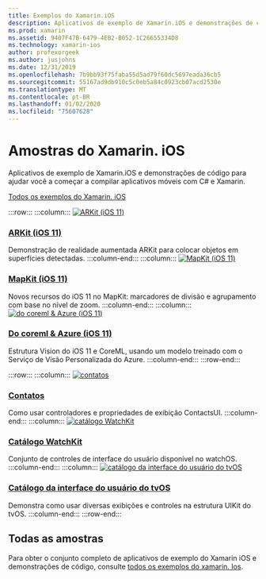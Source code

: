 ```yaml
---
title: Exemplos do Xamarin.iOS
description: Aplicativos de exemplo de Xamarin.iOS e demonstrações de código para ajudar você a começar a compilar aplicativos móveis com C# e Xamarin.
ms.prod: xamarin
ms.assetid: 9407F47B-6479-4EB2-B052-1C26655334D8
ms.technology: xamarin-ios
author: profexorgeek
ms.author: jusjohns
ms.date: 12/31/2019
ms.openlocfilehash: 7b9bb93f75faba55d5ad79f60dc5697eada36cb5
ms.sourcegitcommit: 55167ad9db910c5c0eb5a84c0923cb07acd2530e
ms.translationtype: MT
ms.contentlocale: pt-BR
ms.lasthandoff: 01/02/2020
ms.locfileid: "75607628"
---
```

# <a name="xamarinios-samples"></a>Amostras do Xamarin. iOS

Aplicativos de exemplo de Xamarin.iOS e demonstrações de código para ajudar você a começar a compilar aplicativos móveis com C# e Xamarin.

[Todos os exemplos do Xamarin. iOS](https://docs.microsoft.com/samples/browse/?products=xamarin&term=Xamarin.iOS)

:::row:::
      :::column:::
[![ARKit (iOS 11)](images/arkit.png)](https://docs.microsoft.com/samples/xamarin/ios-samples/ios11-arkitplacingobjects/)

### <a name="arkit-ios-11httpsdocsmicrosoftcomsamplesxamarinios-samplesios11-arkitplacingobjects"></a>[ARKit (iOS 11)](https://docs.microsoft.com/samples/xamarin/ios-samples/ios11-arkitplacingobjects/)

Demonstração de realidade aumentada ARKit para colocar objetos em superfícies detectadas.
    :::column-end:::
    :::column:::
[![MapKit (iOS 11)](images/mapkit.png)](https://docs.microsoft.com/samples/xamarin/ios-samples/ios11-mapkitsample/)

### <a name="mapkit-ios-11httpsdocsmicrosoftcomsamplesxamarinios-samplesios11-mapkitsample"></a>[MapKit (iOS 11)](https://docs.microsoft.com/samples/xamarin/ios-samples/ios11-mapkitsample/)

Novos recursos do iOS 11 no MapKit: marcadores de divisão e agrupamento com base no nível de zoom.
    :::column-end:::
    :::column:::
[![do coreml & Azure (iOS 11)](images/coremlazure.png)](https://docs.microsoft.com/samples/xamarin/ios-samples/ios11-coremlazuremodel/)

### <a name="coreml--azure-ios-11httpsdocsmicrosoftcomsamplesxamarinios-samplesios11-coremlazuremodel"></a>[Do coreml & Azure (iOS 11)](https://docs.microsoft.com/samples/xamarin/ios-samples/ios11-coremlazuremodel/)

Estrutura Vision do iOS 11 e CoreML, usando um modelo treinado com o Serviço de Visão Personalizada do Azure.
    :::column-end:::
:::row-end:::

:::row:::
    :::column:::
[![contatos](images/contacts.png)](https://docs.microsoft.com/samples/xamarin/ios-samples/contacts)

### <a name="contactshttpsdocsmicrosoftcomsamplesxamarinios-samplescontacts"></a>[Contatos](https://docs.microsoft.com/samples/xamarin/ios-samples/contacts)

Como usar controladores e propriedades de exibição ContactsUI.
    :::column-end:::
    :::column:::
[![catálogo WatchKit](images/watchos.png)](https://docs.microsoft.com/samples/xamarin/ios-samples/watchos-watchkitcatalog/)

### <a name="watchkit-cataloghttpsdocsmicrosoftcomsamplesxamarinios-sampleswatchos-watchkitcatalog"></a>[Catálogo WatchKit](https://docs.microsoft.com/samples/xamarin/ios-samples/watchos-watchkitcatalog/)

Conjunto de controles de interface do usuário disponível no watchOS.
    :::column-end:::
    :::column:::
[![catálogo da interface do usuário do tvOS](images/tvosui.png)](https://docs.microsoft.com/xamarin/ios-samples/tvos-uicatalog/)

### <a name="tvos-ui-cataloghttpsdocsmicrosoftcomsamplesxamarinios-samplestvos-uicatalog"></a>[Catálogo da interface do usuário do tvOS](https://docs.microsoft.com/samples/xamarin/ios-samples/tvos-uicatalog/)

Demonstra como usar diversas exibições e controles na estrutura UIKit do tvOS.
    :::column-end:::
:::row-end:::

## <a name="all-samples"></a>Todas as amostras

Para obter o conjunto completo de aplicativos de exemplo do Xamarin iOS e demonstrações de código, consulte [todos os exemplos do xamarin. Ios](https://docs.microsoft.com/samples/browse/?products=xamarin&term=Xamarin.iOS).
